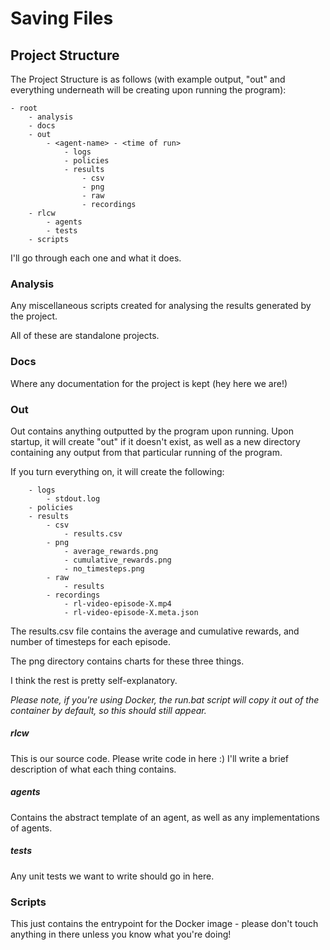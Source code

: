 # Saving Files

## Project Structure

The Project Structure is as follows (with example output, "out" and everything underneath 
will be creating upon running the program):

    - root
        - analysis
        - docs
        - out
            - <agent-name> - <time of run>
                - logs
                - policies
                - results
                    - csv
                    - png
                    - raw
                    - recordings
        - rlcw
            - agents
            - tests
        - scripts

I'll go through each one and what it does.

### Analysis

Any miscellaneous scripts created for analysing the results generated by the project.

All of these are standalone projects.

### Docs

Where any documentation for the project is kept (hey here we are!)

### Out

Out contains anything outputted by the program upon running. Upon startup, it will create "out" if it doesn't exist, as 
well as a new directory containing any output from that particular running of the program.

If you turn everything on, it will create the following:

        - logs
            - stdout.log
        - policies
        - results
            - csv
                - results.csv
            - png
                - average_rewards.png
                - cumulative_rewards.png
                - no_timesteps.png
            - raw
                - results
            - recordings
                - rl-video-episode-X.mp4
                - rl-video-episode-X.meta.json

The results.csv file contains the average and cumulative rewards, and number of timesteps for each episode.

The png directory contains charts for these three things.

I think the rest is pretty self-explanatory.

_Please note, if you're using Docker, the run.bat script will copy it out of the container by default, 
so this should still appear._

##### rlcw

This is our source code. Please write code in here :) I'll write a brief description of what each thing contains.

##### agents

Contains the abstract template of an agent, as well as any implementations of agents.

##### tests

Any unit tests we want to write should go in here.

### Scripts

This just contains the entrypoint for the Docker image - please don't touch anything in there unless you know what
you're doing!
